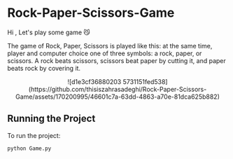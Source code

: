 # Rock-Paper-Scissors-Game
Hi , Let's play some game 😼

The game of Rock, Paper, Scissors is played like this: at the same time,  player and computer choice one of three symbols: a rock, paper, or scissors. A rock beats scissors, scissors beat paper by cutting it, and paper beats rock by covering it.

<p align="center">
 ![d1e3cf36880203 5731151fed538](https://github.com/thisiszahrasadeghi/Rock-Paper-Scissors-Game/assets/170200995/46601c7a-63dd-4863-a70e-81dca625b882)
</p>


## Running the Project
To run the project:

```python
python Game.py
```

